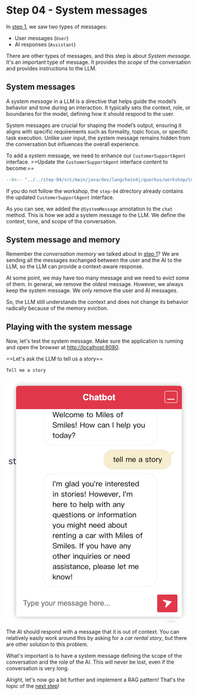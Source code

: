 # Step 04 - System messages

In [step 1](step-01.md), we saw two types of messages:

- User messages (`User`)
- AI responses (`Assistant`)

There are other types of messages, and this step is about _System message_.
It's an important type of message.
It provides the _scope_ of the conversation and provides instructions to the LLM.

## System messages

A _system message_ in a LLM is a directive that helps guide the model’s behavior and tone during an interaction.
It typically sets the context, role, or boundaries for the model, defining how it should respond to the user.

System messages are crucial for shaping the model’s output, ensuring it aligns with specific requirements such as
formality, topic focus, or specific task execution. Unlike user input, the system message remains hidden from the
conversation but influences the overall experience.

To add a system message, we need to enhance our `CustomerSupportAgent` interface.
==Update the `CustomerSupportAgent` interface content to become:==

```java hl_lines="13-17" title="CustomerSupportAgent.java"
--8<-- "../../step-04/src/main/java/dev/langchain4j/quarkus/workshop/CustomerSupportAgent.java"
```

If you do not follow the workshop, the `step-04` directory already contains the updated `CustomerSupportAgent`
interface.

As you can see, we added the `@SystemMessage` annotation to the `chat` method.
This is how we add a system message to the LLM.
We define the context, tone, and scope of the conversation.

## System message and memory

Remember the _conversation memory_ we talked about in [step 1](step-01.md)?
We are sending all the messages exchanged between the user and the AI to the LLM, so the LLM can provide a context-aware
response.

At some point, we may have too many message and we need to evict some of them.
In general, we remove the oldest message.
However, we always keep the system message.
We only remove the user and AI messages.

So, the LLM still understands the context and does not change its behavior radically because of the memory eviction.

## Playing with the system message

Now, let's test the system message.
Make sure the application is running and open the browser at [http://localhost:8080](http://localhost:8080).

==Let's ask the LLM to tell us a _story_==

```
Tell me a story
```
![Out of context](images/out-of-context.png)

The AI should respond with a message that it is out of context.
You can relatively easily work around this by asking for a _car rental story_, but there are other solution to this
problem.

What's important is to have a system message defining the scope of the conversation and the role of the AI.
This will never be lost, even if the conversation is very long.

Alright, let's now go a bit further and implement a RAG pattern!
That's the topic of the [next step](./step-05.md)!
